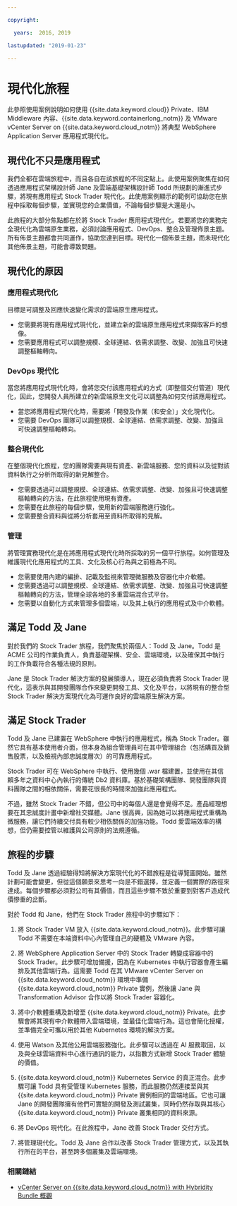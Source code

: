 ```yaml
---

copyright:

  years:  2016, 2019

lastupdated: "2019-01-23"

---
```


# 現代化旅程

此參照使用案例說明如何使用 {{site.data.keyword.cloud}} Private、IBM Middleware 內容、{{site.data.keyword.containerlong_notm}} 及 VMware vCenter Server on {{site.data.keyword.cloud_notm}} 將典型 WebSphere Application Server 應用程式現代化。

## 現代化不只是應用程式

我們全都在雲端旅程中，而且各自在該旅程的不同定點上。此使用案例聚焦在如何透過應用程式架構設計師 Jane 及雲端基礎架構設計師 Todd 所規劃的漸進式步驟，將現有應用程式 Stock Trader 現代化。此使用案例顯示的範例可協助您在旅程中採取每個步驟，並實現您的企業價值，不論每個步驟是大還是小。

此旅程的大部分焦點都在於將 Stock Trader 應用程式現代化。若要將您的業務完全現代化為雲端原生業務，必須討論應用程式、DevOps、整合及管理佈景主題。所有佈景主題都會共同運作，協助您達到目標。現代化一個佈景主題，而未現代化其他佈景主題，可能會導致問題。

## 現代化的原因

### 應用程式現代化

目標是可調整及回應快速變化需求的雲端原生應用程式。

* 您需要將現有應用程式現代化，並建立新的雲端原生應用程式來擷取客戶的想像。
* 您需要應用程式可以調整規模、全球連結、依需求調整、改變、加強且可快速調整樞軸轉向。

### DevOps 現代化

當您將應用程式現代化時，會將您交付該應用程式的方式（即整個交付管道）現代化，因此，您開發人員所建立的新雲端原生文化可以調整為如何交付該應用程式。

* 當您將應用程式現代化時，需要將「開發及作業（和安全）」文化現代化。
* 您需要 DevOps 團隊可以調整規模、全球連結、依需求調整、改變、加強且可快速調整樞軸轉向。

###  整合現代化

在整個現代化旅程，您的團隊需要與現有資產、新雲端服務、您的資料以及從對該資料執行之分析所取得的新見解整合。

* 您需要透過可以調整規模、全球連結、依需求調整、改變、加強且可快速調整樞軸轉向的方法，在此旅程使用現有資產。
* 您需要在此旅程的每個步驟，使用新的雲端服務進行強化。
* 您需要整合資料與從將分析套用至資料所取得的見解。

### 管理

將管理實務現代化是在將應用程式現代化時所採取的另一個平行旅程。如何管理及維護現代化應用程式的工具、文化及核心行為與之前極為不同。

* 您需要使用內建的編排、記載及監視來管理微服務及容器化中介軟體。
* 您需要透過可以調整規模、全球連結、依需求調整、改變、加強且可快速調整樞軸轉向的方法，管理全球各地的多重雲端混合式平台。
* 您需要以自動化方式來管理多個雲端，以及其上執行的應用程式及中介軟體。

## 滿足 Todd 及 Jane

對於我們的 Stock Trader 旅程，我們聚焦於兩個人：Todd 及 Jane。Todd 是 ACME 公司的作業負責人，負責基礎架構、安全、雲端環境，以及確保其中執行的工作負載符合各種法規的原則。

Jane 是 Stock Trader 解決方案的發展領導人，現在必須負責將 Stock Trader 現代化，這表示與其開發團隊合作來變更開發工具、文化及平台，以將現有的整合型 Stock Trader 解決方案現代化為可運作良好的雲端原生解決方案。

## 滿足 Stock Trader

Todd 及 Jane 已建置在 WebSphere 中執行的應用程式，稱為 Stock Trader。雖然它具有基本使用者介面，但本身為組合管理員可在其中管理組合（包括購買及銷售股票，以及檢視內部忠誠度層次）的可靠應用程式。

Stock Trader 可在 WebSphere 中執行、使用幾個 .war 檔建置，並使用在其信賴多年之資料中心內執行的傳統 Db2 資料庫。基於基礎架構團隊、開發團隊與資料團隊之間的相依關係，需要花很長的時間來加強此應用程式。

不過，雖然 Stock Trader 不錯，但公司中的每個人還是會覺得不足。產品經理想要在其忠誠度計畫中新增社交媒體。Jane 很高興，因為她可以將應用程式重構為微服務，讓它們持續交付具有較少相依關係的加強功能。Todd 愛雲端效率的構想，但仍需要控管以維護與公司原則的法規遵循。

## 旅程的步驟

Todd 及 Jane 透過經驗得知將解決方案現代化的不錯旅程是從導覽圖開始。雖然計劃可能會變更，但從這個願景來思考一向是不錯選擇，並定義一個實際的路徑來達成。每個步驟都必須對公司有其價值，而且這些步驟不致於重要到對客戶造成代價慘重的岔斷。

對於 Todd 和 Jane，他們在 Stock Trader 旅程中的步驟如下：
1. 將 Stock Trader VM 放入 {{site.data.keyword.cloud_notm}}。此步驟可讓 Todd 不需要在本端資料中心內管理自己的硬體及 VMware 內容。

2. 將 WebSphere Application Server 中的 Stock Trader 轉變成容器中的 Stock Trader。此步驟可增加備援，因為在 Kubernetes 中執行容器會產生編排及其他雲端行為。這需要 Todd 在其 VMware vCenter Server on {{site.data.keyword.cloud_notm}} 環境中準備 {{site.data.keyword.cloud_notm}} Private 實例，然後讓 Jane 與 Transformation Advisor 合作以將 Stock Trader 容器化。

3. 將中介軟體重構及新增至 {{site.data.keyword.cloud_notm}} Private。此步驟會將其現有中介軟體帶入雲端環境，並最佳化雲端行為。這也會簡化授權，並準備完全可攜以用於其他 Kubernetes 環境的解決方案。

4. 使用 Watson 及其他公用雲端服務強化。此步驟可以透過在 AI 服務取回，以及與全球雲端資料中心進行通訊的能力，以指數方式新增 Stock Trader 體驗的價值。

5. {{site.data.keyword.cloud_notm}} Kubernetes Service 的真正混合。此步驟可讓 Todd 具有受管理 Kubernetes 服務，而此服務仍然連接至與其 {{site.data.keyword.cloud_notm}} Private 實例相同的雲端地區。它也可讓 Jane 的開發團隊擁有他們可實驗的開發及測試叢集，同時仍然存取與其核心 {{site.data.keyword.cloud_notm}} Private 叢集相同的資料來源。

6. 將 DevOps 現代化。在此旅程中，Jane 改善 Stock Trader 交付方式。

7. 將管理現代化。Todd 及 Jane 合作以改善 Stock Trader 管理方式，以及其執行所在的平台，甚至跨多個叢集及雲端環境。

### 相關鏈結

* [vCenter Server on {{site.data.keyword.cloud_notm}} with Hybridity Bundle 概觀](/docs/services/vmwaresolutions/archiref/vcs/vcs-hybridity-intro.html)
